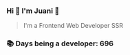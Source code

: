 ### Hi 👋 I&#39;m Juani 🦁

> I&#39;m a Frontend Web Developer SSR

### 📚 Days being a developer: 696
